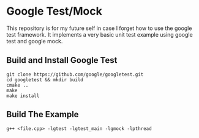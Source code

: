# Google Test/Mock

This repository is for my future self in case I forget how to use the google test framework. It implements a very basic unit test example using google test and google mock.

## Build and Install Google Test

```shell
git clone https://github.com/google/googletest.git
cd googletest && mkdir build
cmake ..
make
make install
```

## Build The Example

```shell
g++ <file.cpp> -lgtest -lgtest_main -lgmock -lpthread

```

